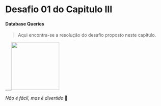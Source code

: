 # Desafio 01 do Capitulo III 

#### Database Queries 
> Aqui encontra-se a resolução do desafio proposto neste capítulo.

___<img src="https://cdn-icons-png.flaticon.com/512/4545/4545196.png" width=150 /> 

_Não é fácil, mas é divertido_ :purple_heart:
